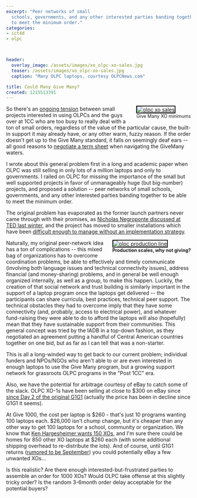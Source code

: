 ```yaml
---
excerpt: "Peer networks of small
  schools, governments, and any other interested parties banding together to be able
  to meet the minimum order."
categories:
- ict4d
- olpc



header:
  overlay_image: /assets/images/xo_olpc-xo-sales.jpg
  teaser: /assets/images/xo_olpc-xo-sales.jpg
  caption: "Many OLPC laptops, courtesy OLPCNews.com"

title: Could Many Give Many?
created: 1215513391
---
```

<div style="float: right; margin-left: 10px; margin-bottom: 10px;"><a href="http://www.flickr.com/photos/mburns/790743951/"><img alt="olpc xo sales" src="/assets/imagesxo_olpc-xo-sales.jpg" style="border: 2px solid rgb(0, 0, 0);"></a><br><span style="font-size: 0.9em; margin-top: 0px;">Give Many XO minimums</span></div>So there's an <a href="http://www.olpcnews.com/sales_talk/donors/how_to_givemany_xo_laptops.html">ongoing tension</a> between small projects interested in using OLPCs and the guys over at 1CC who are too busy to really deal with a ton of small orders, regardless of the value of the particular cause, the built-in support it may already have, or any other warm, fuzzy reason.  If the order doesn't get up to the Give Many standard, it falls on seemingly deaf ears -- all good reasons to <a href="http://www.olpcnews.com/sales_talk/price/buyers_guide_for_give_many_xo_laptop_purchase.html">negotiate a term sheet</a> when navigating the GiveMany waters</a>.

<p>I wrote about this general problem first in a long and academic paper when OLPC was still selling in only lots of a million laptops and only to governments. I railed on OLPC for missing the importance of the small but well supported projects in favor of unmanageably huge (but big-number) projects, and proposed a solution -- peer networks of small schools, governments, and any other interested parties banding together to be able to meet the minimum order.</p>

<p>The original problem has evaporated as the former launch partners never came through with their promises, as <a href="http://www.ted.com/index.php/talks/nicholas_negroponte_on_one_laptop_per_child_two_years_on.html" target="_blank">Nicholas Negroponte discussed at TED last winter</a>, and the project has moved to smaller installations which have been <a href="http://www.joncamfield.com/blog/2008/06/a_quick_summary_of_the_olpc_pr.html">difficult enough to manage without an implementation strategy</a>.</p>


<p><div style="float: right; margin-left: 10px; margin-bottom: 10px;"><a href="http://www.flickr.com/photos/dcmetroblogger/1888133087/in/set-72157594232448993"><img alt="olpc production line" src="http://www.olpcnews.com/images/olpc-production-line.jpg" style="border: 2px solid rgb(0, 0, 0);"></a><br><span style="font-size: 0.9em; margin-top: 0px;"><b>Production scales, why not giving?</b></span></div>Naturally, my original peer-network idea has a ton of complications -- this mixed bag of organizations has to overcome coordination problems, be able to effectively and timely communicate (involving both language issues and technical connectivity issues), address financial (and money-sharing) problems, and in general be well enough organized internally, as well as a group, to make this happen.  Luckily, the creation of that social network and trust building is similarly important in the support of a laptop program once the laptops get delivered -- the participants can share curricula, best practices, technical peer support.  The technical obstacles they had to overcome imply that they have some connectivity (and, probably, access to electrical power), and whatever fund-raising they were able to do to afford the laptops will also (hopefully) mean that they have sustainable support from their communities.  This general concept was tried by the IADB in a top-down fashion, as they negotiated an agreement putting a handful of Central American countries together on one bid, but as far as I can tell that was a non-starter.

<p>This is all a long-winded way to get back to our current problem; individual funders and NPOs/NGOs who aren't able to or are even interested in enough laptops to use the Give Many program, but a growing support network for grassroots OLPC programs in the "Post 1CC" era.  </p>

<p>Also, we have the potential for arbitrage courtesy of eBay to catch some of the slack. OLPC XO-1s have been selling at close to $300 on eBay since <a href="http://www.olpcnews.com/sales_talk/g1g1/buy_olpc_xo_ebay_orders.html">since Day 2 of the original G1G1</a> (actually the price has been in decline since G1G1 it seems).</p>

<p>At Give 1000, the cost per laptop is $260 - that's just 10 programs wanting 100 laptops each.  $26,000 isn't chump change, but it's cheaper than any other way to get 100 laptops for a school, community or organization.  We know that <a href="http://www.olpcnews.com/sales_talk/donors/how_to_givemany_xo_laptops.html">Ken Hargesheimer wants 150 XOs</a>, and I'm sure there could be homes for 850 other XO laptops at $260 each (with some additional shipping overhead to re-distribute the lots).  And of course, until G1G1 returns (<a href="http://www.olpcnews.com/sales_talk/g1g1/interesting_give_1_g1_bits.html" target="_blank">rumored to be September</a>) you could potentially eBay a few unwanted XOs...</p>

<p>Is this realistic?  Are there enough interested-but-frustrated parties to assemble an order for 1000 XOs?  Would OLPC take offense at this slightly tricky order?  Is the random 3-6month order delay acceptable for the potential buyers?</p>
